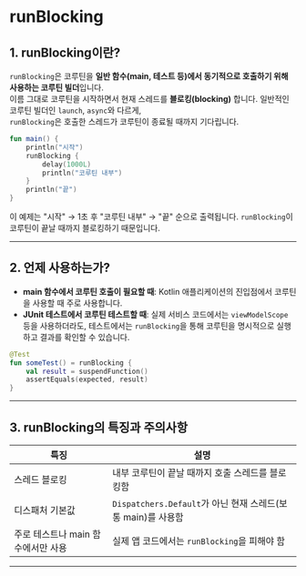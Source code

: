 # runBlocking

## 1. runBlocking이란?

`runBlocking`은 코루틴을 **일반 함수(main, 테스트 등)에서 동기적으로 호출하기 위해 사용하는 코루틴 빌더**입니다.  
이름 그대로 코루틴을 시작하면서 현재 스레드를 **블로킹(blocking)** 합니다. 일반적인 코루틴 빌더인 `launch`, `async`와 다르게,  
`runBlocking`은 호출한 스레드가 코루틴이 종료될 때까지 기다립니다.

```kotlin
fun main() {
    println("시작")
    runBlocking {
        delay(1000L)
        println("코루틴 내부")
    }
    println("끝")
}
```

이 예제는 "시작" → 1초 후 "코루틴 내부" → "끝" 순으로 출력됩니다. `runBlocking`이 코루틴이 끝날 때까지 블로킹하기 때문입니다.

---

## 2. 언제 사용하는가?

* **main 함수에서 코루틴 호출이 필요할 때**: Kotlin 애플리케이션의 진입점에서 코루틴을 사용할 때 주로 사용합니다.  
* **JUnit 테스트에서 코루틴 테스트할 때**: 실제 서비스 코드에서는 `viewModelScope` 등을 사용하더라도, 테스트에서는 `runBlocking`을 통해 코루틴을 명시적으로 실행하고 결과를 확인할 수 있습니다.

```kotlin
@Test
fun someTest() = runBlocking {
    val result = suspendFunction()
    assertEquals(expected, result)
}
```

---

## 3. runBlocking의 특징과 주의사항

| 특징                    | 설명                                             |
| --------------------- | ---------------------------------------------- |
| 스레드 블로킹               | 내부 코루틴이 끝날 때까지 호출 스레드를 블로킹함                    |
| 디스패처 기본값              | `Dispatchers.Default`가 아닌 현재 스레드(보통 main)를 사용함 |
| 주로 테스트나 main 함수에서만 사용 | 실제 앱 코드에서는 `runBlocking`을 피해야 함                |

---
